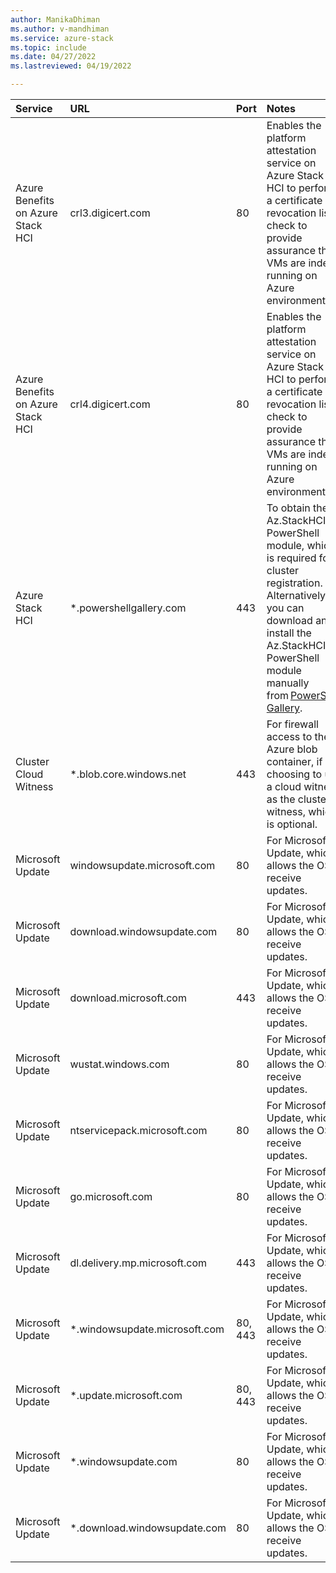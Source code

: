 ```yaml
---
author: ManikaDhiman
ms.author: v-mandhiman
ms.service: azure-stack
ms.topic: include
ms.date: 04/27/2022
ms.lastreviewed: 04/19/2022

---
```


|   Service |  URL | Port | Notes |
|   :---|  :---| :---| :---|
| Azure Benefits on Azure Stack HCI  | crl3.digicert.com    | 80   | Enables the platform attestation service on Azure Stack HCI to perform a certificate revocation list check to provide assurance that VMs are indeed running on Azure environments.|
| Azure Benefits on Azure Stack HCI  | crl4.digicert.com    | 80   | Enables the platform attestation service on Azure Stack HCI to perform a certificate revocation list check to provide assurance that VMs are indeed running on Azure environments.|
| Azure Stack HCI  | *.powershellgallery.com   | 443  | To obtain the Az.StackHCI PowerShell module, which is required for cluster registration. Alternatively, you can download and install the Az.StackHCI PowerShell module manually from [PowerShell Gallery](https://www.powershellgallery.com/packages/Az.StackHCI/1.1.1). |
| Cluster Cloud Witness  | *.blob.core.windows.net   | 443  | For firewall access to the Azure blob container, if choosing to use a cloud witness as the cluster witness, which is optional. |
| Microsoft Update | windowsupdate.microsoft.com   | 80   | For Microsoft Update, which allows the OS to receive updates. |
| Microsoft Update | download.windowsupdate.com    | 80   | For Microsoft Update, which allows the OS to receive updates. |
| Microsoft Update | download.microsoft.com   | 443  | For Microsoft Update, which allows the OS to receive updates.  |
| Microsoft Update | wustat.windows.com    | 80   | For Microsoft Update, which allows the OS to receive updates. |
| Microsoft Update | ntservicepack.microsoft.com    | 80   | For Microsoft Update, which allows the OS to receive updates.  |
| Microsoft Update | go.microsoft.com   | 80   | For Microsoft Update, which allows the OS to receive updates.  |
| Microsoft Update | dl.delivery.mp.microsoft.com    | 443  | For Microsoft Update, which allows the OS to receive updates.  |
| Microsoft Update | *.windowsupdate.microsoft.com   | 80, 443   | For Microsoft Update, which allows the OS to receive updates. |
| Microsoft Update | *.update.microsoft.com   | 80, 443   | For Microsoft Update, which allows the OS to receive updates.  |
| Microsoft Update | *.windowsupdate.com | 80 | For Microsoft Update, which allows the OS to receive updates.|
| Microsoft Update | *.download.windowsupdate.com    | 80   | For Microsoft Update, which allows the OS to receive updates.|
